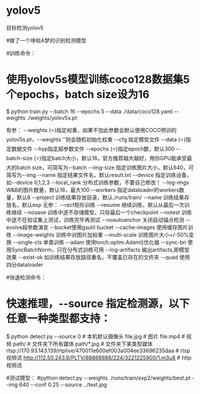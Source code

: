 # yolov5
目标检测yolov5

#做了一个哆啦A梦的识别检测模型

#训练命令：
# 使用yolov5s模型训练coco128数据集5个epochs，batch size设为16
$ python train.py --batch 16 --epochs 5 --data ./data/coco128.yaml --weights ./weights/yolov5s.pt

有参：
--weights (⭐)指定权重，如果不加此参数会默认使用COCO预训的yolov5s.pt，--weights ''则会随机初始化权重
--cfg 指定模型文件
--data (⭐)指定数据文件
--hyp指定超参数文件
--epochs (⭐)指定epoch数，默认300
--batch-size (⭐)指定batch大小，默认16，官方推荐越大越好，用你GPU能承受最大的batch size，可简写为--batch
--img-size 指定训练图片大小，默认640，可简写为--img
--name 指定结果文件名，默认result.txt
--device 指定训练设备，如--device 0,1,2,3
--local_rank 分布式训练参数，不要自己修改！
--log-imgs W&B的图片数量，默认16，最大100
--workers 指定dataloader的workers数量，默认8
--project 训练结果存放目录，默认./runs/train/
--name 训练结果存放名，默认exp
无参：
--rect矩形训练
--resume 继续训练，默认从最后一次训练继续
--nosave 训练中途不存储模型，只存最后一个checkpoint
--notest 训练中途不在验证集上测试，训练完毕再测试
--noautoanchor 关闭自动锚点检测
--evolve超参数演变
--bucket使用gsutil bucket
--cache-images 使用缓存图片训练
--image-weights 训练中对图片加权重
--multi-scale 训练图片大小+/-50%变换
--single-cls 单类训练
--adam 使用torch.optim.Adam()优化器
--sync-bn 使用SyncBatchNorm，只在分布式训练可用
--log-artifacts 输出artifacts,即模型效果
--exist-ok 如训练结果存放路径重名，不覆盖已存在的文件夹
--quad 使用四分dataloader

#快速检测命令：
# 快速推理，--source 指定检测源，以下任意一种类型都支持：
$ python detect.py --source 0  # 本机默认摄像头
                            file.jpg  # 图片 
                            file.mp4  # 视频
                            path/  # 文件夹下所有媒体
                            path/*.jpg  # 文件夹下某类型媒体
                            rtsp://170.93.143.139/rtplive/470011e600ef003a004ee33696235daa  # rtsp视频流
                            http://112.50.243.8/PLTV/88888888/224/3221225900/1.m3u8  # http视频流
                            
#测试模型：
#python detect.py --weights ./runs/train/exp2/weights/best.pt --img 640 --conf 0.25 --source ../test.jpg
